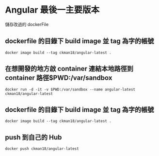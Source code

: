 # Angular 最後一主要版本

儲存改過的 dockerFile

## dockerfile 的目錄下 build image 並 tag 為字的帳號

```
docker image build --tag ckman18/angular-latest .
```

## 在想開發的地方啟 container 連結本地路徑到 container 路徑$PWD:/var/sandbox

```
docker run -d -it -v $PWD:/var/sandbox --name angular-latest ckman18/angular-latest
```

## dockerfile 的目錄下 build image 並 tag 為字的帳號

```
docker image build --tag ckman18/angular-latest .
```

## push 到自己的 Hub

```
docker push ckman18/angular-latest
```
